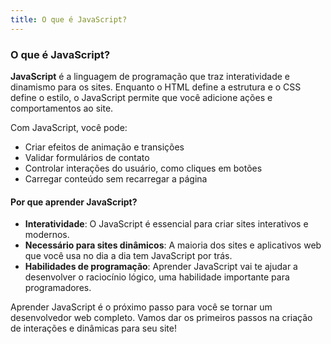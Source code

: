 ```yaml
---
title: O que é JavaScript?
---
```

### O que é JavaScript?

**JavaScript** é a linguagem de programação que traz interatividade e dinamismo para os sites. Enquanto o HTML define a estrutura e o CSS define o estilo, o JavaScript permite que você adicione ações e comportamentos ao site.

Com JavaScript, você pode:
- Criar efeitos de animação e transições
- Validar formulários de contato
- Controlar interações do usuário, como cliques em botões
- Carregar conteúdo sem recarregar a página

#### Por que aprender JavaScript?

- **Interatividade**: O JavaScript é essencial para criar sites interativos e modernos.
- **Necessário para sites dinâmicos**: A maioria dos sites e aplicativos web que você usa no dia a dia tem JavaScript por trás.
- **Habilidades de programação**: Aprender JavaScript vai te ajudar a desenvolver o raciocínio lógico, uma habilidade importante para programadores.

Aprender JavaScript é o próximo passo para você se tornar um desenvolvedor web completo. Vamos dar os primeiros passos na criação de interações e dinâmicas para seu site!
